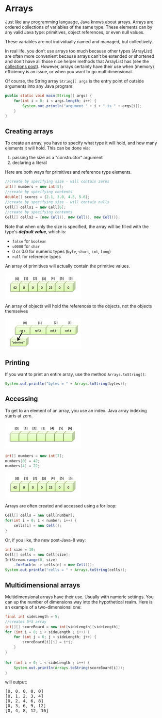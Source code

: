# Arrays

Just like any programming language, Java knows about arrays.
Arrays are ordered collections of variables of the same type. 
These elements can by any valid Java type: primitives, 
object references, or even null values.

These variables are not individually named and managed, but collectively.

In real life, you don’t use arrays too much because other types (ArrayList) 
are often more convenient because arrays can't be extended or shortened and 
don't have all those nice helper methods that ArrayList has 
(see the [collections post](/03_apis/collections)). However, arrays 
certainly have their use when (memory) efficiency is an issue, or when you want 
to go multidimensional.

Of course, the String array `String[] args` is the entry point of outside arguments into any 
Java program:

```java
public static void main(String[] args) {
    for(int i = 0; i < args.length; i++) {
        System.out.println("argument " + i + " is " + args[i]);
    }
}
```


## Creating arrays

To create an array, you have to specify what type it will hold, and how many elements
it will hold. This can be done via:

1. passing the size as a "constructor" argument
2. declaring a literal

Here are both ways for primitives and reference type elements.

```java
//create by specifying size - will contain zeros
int[] numbers = new int[5];
//create by specifying contents
double[] scores = {2.1, 3.0, 4.5, 5.6};
//create by specifying size - will contain nulls
Cell[] cells1 = new Cell[6];
//create by specifying contents
Cell[] cells2 = {new Cell(), new Cell(), new Cell()};
```

Note that when only the size is specified, the array will be filled with the type's **_default value_**, 
which is:

- `false` for `boolean`
- `u0000` for `char`
- 0 or 0.0 for numeric types (`byte`, `short`, `int`, `long`)
- `null` for reference types

An array of primitives will actually contain the primitive values.

![An array of primitives](figures/array_2.png)

An array of objects will hold the references to the objects, not the objects themselves

![an array of objects](figures/array_3.png)

## Printing

If you want to print an entire array, use the method `Arrays.toString()`:

```java
System.out.println("bytes = " + Arrays.toString(bytes));
```

## Accessing

To get to an element of an array, you use an index. Java array indexing starts at zero.

![Array indexing](figures/array_1.png)

```java
int[] numbers = new int[7];
numbers[0] = 42;
numbers[4] = 22;
```

![Array indexing](figures/array_2.png)

Arrays are often created and accessed using a for loop:

```java
Cell[] cells = new Cell[number];
for(int i = 0; i < number; i++) {
	cells[i] = new Cell();
}
```

Or, if you like, the new post-Java-8 way:

```java
int size = 10;
Cell[] cells = new Cell[size];
IntStream.range(0, size)
    .forEach(n -> cells[n] = new Cell());
System.out.println("cells = " + Arrays.toString(cells));
```

## Multidimensional arrays

Multidimensional arrays have their use. Usually with numeric settings. You can up the number of dimensions way into the hypothetical realm. Here is an example of a two-dimensional one:

```java
final int sideLength = 5;
//creates 5*5 array
int[][] scoreBoard = new int[sideLength][sideLength];
for (int i = 0; i < sideLength ; i++) {
    for (int j = 0; j < sideLength; j++) {
        scoreBoard[i][j] = i*j;
    }
}

for (int i = 0; i < sideLength ; i++) {
    System.out.println(Arrays.toString(scoreBoard[i]));
}
```

will output:

<pre class="console_out">
[0, 0, 0, 0, 0]
[0, 1, 2, 3, 4]
[0, 2, 4, 6, 8]
[0, 3, 6, 9, 12]
[0, 4, 8, 12, 16]
</pre>

